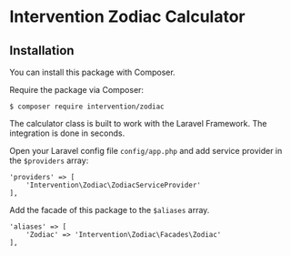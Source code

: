 # Intervention Zodiac Calculator

## Installation

You can install this package with Composer.

Require the package via Composer:

    $ composer require intervention/zodiac

The calculator class is built to work with the Laravel Framework. The integration is done in seconds.

Open your Laravel config file `config/app.php` and add service provider in the `$providers` array:
    
    'providers' => [
        'Intervention\Zodiac\ZodiacServiceProvider'
    ],

Add the facade of this package to the `$aliases` array.

    'aliases' => [
        'Zodiac' => 'Intervention\Zodiac\Facades\Zodiac'
    ],
  